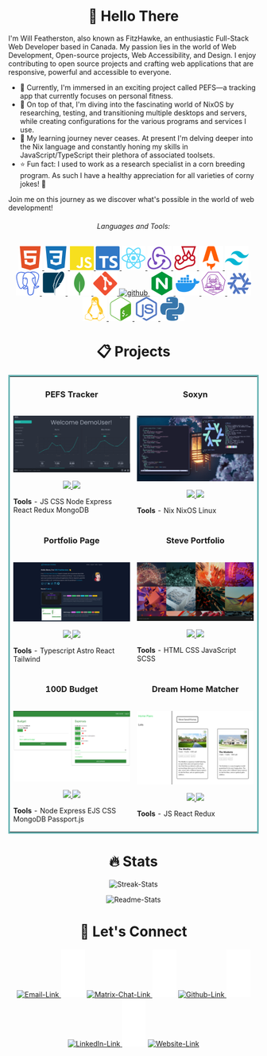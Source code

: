 <h1 align="center">👋 Hello There</h1>

I'm Will Featherston, also known as FitzHawke, an enthusiastic Full-Stack Web Developer based in Canada. My passion lies in the world of Web Development, Open-source projects, Web Accessibility, and Design. I enjoy contributing to open source projects and crafting web applications that are responsive, powerful and accessible to everyone.

- 🔨 Currently, I'm immersed in an exciting project called PEFS—a tracking app that currently focuses on personal fitness.
- 🔭 On top of that, I'm diving into the fascinating world of NixOS by researching, testing, and transitioning multiple desktops and servers, while creating configurations for the various programs and services I use.
- 🌱 My learning journey never ceases. At present I'm delving deeper into the Nix language and constantly honing my skills in JavaScript/TypeScript their plethora of associated toolsets.
- ⭐ Fun fact: I used to work as a research specialist in a corn breeding program. As such I have a healthy appreciation for all varieties of corny jokes! 🌽

Join me on this journey as we discover what's possible in the world of web development!

<h6 align="center">Languages and Tools:</h6>
<div align="center">
  <a href="https://html.spec.whatwg.org/" target="_blank" rel="noreferrer">
    <img
      src="./assets/tools/html5.svg"
      alt="HTML5"
    />
  </a>
  <a href="https://www.w3.org/TR/CSS/" target="_blank" rel="noreferrer">
    <img
      src="./assets/tools/css3.svg"
      alt="CSS3"
    />
  </a>
  <a
    href="https://www.ecma-international.org/publications-and-standards/standards/ecma-262/"
    target="_blank"
    rel="noreferrer"
  >
    <img
      src="./assets/tools/javascript.svg"
      alt="javascript"
    />
  </a>
  <a href="https://www.typescriptlang.org/" target="_blank" rel="noreferrer">
    <img
      src="./assets/tools/typescript.svg"
      alt="typescript"
    />
  </a>
  <a href="https://reactjs.org/" target="_blank" rel="noreferrer">
    <img
      src="./assets/tools/react.svg"
      alt="react"
    />
  </a>
  <a href="https://redux.js.org/" target="_blank" rel="noreferrer">
    <img
      src="./assets/tools/redux.svg"
      alt="redux"
    />
  </a>
  <a href="https://www.jestjs.io/" target="_blank" rel="noreferrer">
    <img
      src="./assets/tools/jest.svg"
      alt="jest"
    />
  </a>
  <a href="https://www.astro.build/" target="_blank" rel="noreferrer">
    <img
      src="./assets/tools/astro.svg"
      alt="astro"
    />
  </a>
  <a href="https://www.tailwindcss.com/" target="_blank" rel="noreferrer">
    <img
      src="./assets/tools/tailwind_css.svg"
      alt="tailwindcss"
    />
  </a>
  <a href="https://www.postgresql.org/" target="_blank" rel="noreferrer">
    <img
      src="./assets/tools/postgresql.svg"
      alt="postgresql"
    />
  </a>
  <a href="https://www.sqlite.org" target="_blank" rel="noreferrer">
    <img
      src="./assets/tools/sqlite.svg"
      alt="sqlite"
    />
  </a>
  <a href="https://www.mongodb.com/" target="_blank" rel="noreferrer">
    <img
      src="./assets/tools/mongodb.svg"
      alt="mongodb"
    />
  </a>
  <a href="https://git-scm.com/" target="_blank" rel="noreferrer">
    <img
      src="./assets/tools/git.svg"
      alt="git"
    />
  </a>
  <a href="https://github.com/" target="_blank" rel="noreferrer">
    <picture>
      <source
        media="(prefers-color-scheme: dark)"
        srcset="./assets/tools/github_light.svg"
      />
      <source
        media="(prefers-color-scheme: light)"
        srcset="./assets/tools/github_dark.svg"
      />
      <img alt="github" src="" />
    </picture>
  </a>
  <a href="https://www.nginx.com" target="_blank" rel="noreferrer">
    <img
      src="./assets/tools/nginx.svg"
      alt="nginx"
    />
  </a>
  <a href="https://www.docker.com/" target="_blank" rel="noreferrer">
    <img
      src="./assets/tools/docker.svg"
      alt="docker"
    />
  </a>
  <a href="https://podman.io/" target="_blank" rel="noreferrer">
    <img
      src="./assets/tools/podman.svg"
      alt="podman"
    />
  </a>
  <a href="https://nixos.org/" target="_blank" rel="noreferrer">
    <img
      src="./assets/tools/nixos.svg"
      alt="nixos"
    />
  </a>
  <a href="https://www.linux.org/" target="_blank" rel="noreferrer">
    <img
      src="./assets/tools/linux.svg"
      alt="linux"
    />
  </a>
  <a href="https://www.gnu.org/software/bash/" target="_blank" rel="noreferrer">
    <img
      src="./assets/tools/bash.svg"
      alt="bash"
    />
  </a>
  <a href="https://nodejs.org/" target="_blank" rel="noreferrer">
    <img
      src="./assets/tools/nodejs.svg"
      alt="nodejs"
    />
  </a>
  <a href="https://www.python.org/" target="_blank" rel="noreferrer">
    <img
      src="./assets/tools/python.svg"
      alt="python"
    />
  </a>
</div>

<h1 align="center">📋 Projects</h1>

<table bordercolor="#66b2b2">
  <tr>
    <td width="50%" valign="top">
      <h3 align="center">PEFS Tracker</h3>
      <br />
      <a target="_blank" href="https://github.com/FitzHawke/PEFS">
        <img src="./assets/images/pefs.png" width="100%" alt="PEFS Tracker" />
      </a>
      <br />
      <p align="center">
        <a href="https://github.com/FitzHawke/PEFS" target="_blank">
          <img
            src="https://img.shields.io/static/v1?label=|&message=REPO&color=23555f&style=plastic&logo=github&logo-color=white"
          />
        </a>
        <a href="https://pefson.cyclic.app/" target="_blank">
          <img
            src="https://img.shields.io/static/v1?label=|&message=WEBSITE&color=cdf998&style=plastic&logo=wordpress&logo-color=white"
          />
        </a>
      </p>
      <p><strong>Tools</strong> - JS CSS Node Express React Redux MongoDB</p>
    </td>
    <td width="50%" valign="top">
      <h3 align="center">Soxyn</h3>
      <br />
      <a target="_blank" href="https://github.com/FitzHawke/soxyn">
        <img src="./assets/images/soxyn.png" width="100%" alt="N/A" />
      </a>
      <br />
      <p align="center">
        <a href="https://github.com/FitzHawke/soxyn" target="_blank">
          <img
            src="https://img.shields.io/static/v1?label=|&message=REPO&color=23555f&style=plastic&logo=github&logo-color=white"
          />
        </a>
        <a href="https://github.com/FitzHawke/soxyn/" target="_blank">
          <img
            src="https://img.shields.io/static/v1?label=|&message=WEBSITE&color=cdf998&style=plastic&logo=wordpress&logo-color=white"
          />
        </a>
      </p>
      <p><strong>Tools</strong> - Nix NixOS Linux</p>
    </td>
  </tr>

  <tr>
    <td width="50%" valign="top">
      <h3 align="center">Portfolio Page</h3>
      <br />
      <a target="_blank" href="https://github.com/FitzHawke/website/">
        <img src="./assets/images/website.png" width="100%" alt="N/A" />
      </a>
      <br />
      <p align="center">
        <a href="https://github.com/FitzHawke/website/" target="_blank">
          <img
            src="https://img.shields.io/static/v1?label=|&message=REPO&color=23555f&style=plastic&logo=github&logo-color=white"
          />
        </a>
        <a href="https://fitzhawke.com/" target="_blank">
          <img
            src="https://img.shields.io/static/v1?label=|&message=WEBSITE&color=cdf998&style=plastic&logo=wordpress&logo-color=white"
          />
        </a>
      </p>
      <p><strong>Tools</strong> - Typescript Astro React Tailwind</p>
    </td>
    <td width="50%" valign="top">
      <h3 align="center">Steve Portfolio</h3>
      <br />
      <a target="_blank" href="https://github.com/FitzHawke/StevePortfolio/">
        <img src="./assets/images/steve.png" width="100%" alt="N/A" />
      </a>
      <br />
      <p align="center">
        <a href="https://github.com/FitzHawke/StevePortfolio/" target="_blank">
          <img
            src="https://img.shields.io/static/v1?label=|&message=REPO&color=23555f&style=plastic&logo=github&logo-color=white"
          />
        </a>
        <a href="https://steves-portfolio.netlify.app/" target="_blank">
          <img
            src="https://img.shields.io/static/v1?label=|&message=WEBSITE&color=cdf998&style=plastic&logo=wordpress&logo-color=white"
          />
        </a>
      </p>
      <p><strong>Tools</strong> - HTML CSS JavaScript SCSS</p>
    </td>
  </tr>

  <tr>
    <td width="50%" valign="top">
      <h3 align="center">100D Budget</h3>
      <br />
      <a
        target="_blank"
        href="https://github.com/FitzHawke/budget-mvc-auth-local/"
      >
        <img src="./assets/images/100d.png" width="100%" alt="N/A" />
      </a>
      <br />
      <p align="center">
        <a
          href="https://github.com/FitzHawke/budget-mvc-auth-local/"
          target="_blank"
        >
          <img
            src="https://img.shields.io/static/v1?label=|&message=REPO&color=23555f&style=plastic&logo=github&logo-color=white"
          />
        </a>
        <a href="https://github.com/FitzHawke/budget-mvc-auth-local/" target="_blank">
          <img
            src="https://img.shields.io/static/v1?label=|&message=WEBSITE&color=cdf998&style=plastic&logo=wordpress&logo-color=white"
          />
        </a>
      </p>
      <p><strong>Tools</strong> - Node Express EJS CSS MongoDB Passport.js</p>
    </td>
    <td width="50%" valign="top">
      <h3 align="center">Dream Home Matcher</h3>
      <br />
      <a target="_blank" href="https://github.com/FitzHawke/react-redux-picker/">
        <img
          src="./assets/images/rhp.png"
          width="100%"
          alt="Dream Home Matcher"
        />
      </a>
      <br />
      <p align="center">
        <a
          href="https://github.com/FitzHawke/react-redux-picker/"
          target="_blank"
        >
          <img
            src="https://img.shields.io/static/v1?label=|&message=REPO&color=23555f&style=plastic&logo=github&logo-color=white"
          />
        </a>
        <a
          href="https://github.com/FitzHawke/react-redux-picker/"
          target="_blank"
        >
          <img
            src="https://img.shields.io/static/v1?label=|&message=WEBSITE&color=cdf998&style=plastic&logo=wordpress&logo-color=white"
          />
        </a>
      </p>
      <p><strong>Tools</strong> - JS React Redux</p>
    </td>
  </tr>
</table>

<h1 align="center">🔥 Stats</h1>

<p align="center">
  <picture>
    <source
      media="(prefers-color-scheme: dark)"
      srcset="https://github-readme-streak-stats.herokuapp.com/?user=fitzhawke&theme=vue-dark"
    />
    <source
      media="(prefers-color-scheme: light)"
      srcset="https://github-readme-streak-stats.herokuapp.com/?user=fitzhawke&theme=vue"
    />
    <img alt="Streak-Stats" src="" />
  </picture>
</p>
<p align="center">
  <picture>
    <source
      media="(prefers-color-scheme: dark)"
      srcset="https://github-readme-stats.vercel.app/api/top-langs/?username=fitzhawke&theme=vue-dark&layout=compact"
    />
    <source
      media="(prefers-color-scheme: light)"
      srcset="https://github-readme-stats.vercel.app/api/top-langs/?username=fitzhawke&theme=vue&layout=compact"
    />
    <img alt="Readme-Stats" src="" />
  </picture>
</p>

<h1 align="center">🙋 Let's Connect</h1>

<p align="center">
  <a href="mailto:will.featherston@gmail.com"
    ><picture>
      <source
        media="(prefers-color-scheme: dark)"
        srcset="./assets/social/dark/email.svg"
      />
      <source
        media="(prefers-color-scheme: light)"
        srcset="./assets/social/light/email.svg"
      />
      <img alt="Email-Link" src="" /> </picture
  ></a>
  <picture>
    <img
      src="./assets/social/spacer.svg"
      alt="blank space as derpy formatting"
    />
  </picture>
  <a href="https://matrix.to/#/@fitzhawke:matrix.org"
    ><picture>
      <source
        media="(prefers-color-scheme: dark)"
        srcset="./assets/social/dark/matrix.svg"
      />
      <source
        media="(prefers-color-scheme: light)"
        srcset="./assets/social/light/matrix.svg"
      />
      <img alt="Matrix-Chat-Link" src="" /> </picture
  ></a>
  <picture>
    <img
      src="./assets/social/spacer.svg"
      alt="blank space as derpy formatting"
    />
  </picture>
  <a href="https://github.com/FitzHawke"
    ><picture>
      <source
        media="(prefers-color-scheme: dark)"
        srcset="./assets/social/dark/github.svg"
      />
      <source
        media="(prefers-color-scheme: light)"
        srcset="./assets/social/light/github.svg"
      />
      <img alt="Github-Link" src="" /> </picture
  ></a>
  <picture>
    <img
      src="./assets/social/spacer.svg"
      alt="blank space as derpy formatting"
    />
  </picture>
  <a href="https://www.linkedin.com/in/will-featherston/"
    ><picture>
      <source
        media="(prefers-color-scheme: dark)"
        srcset="./assets/social/dark/linkedin.svg"
      />
      <source
        media="(prefers-color-scheme: light)"
        srcset="./assets/social/light/linkedin.svg"
      />
      <img alt="LinkedIn-Link" src="" /> </picture
  ></a>
  <picture>
    <img
      src="./assets/social/spacer.svg"
      alt="blank space as derpy formatting"
    />
  </picture>
  <a href="https://fitzhawke.com"
    ><picture>
      <source
        media="(prefers-color-scheme: dark)"
        srcset="./assets/social/dark/website.svg"
      />
      <source
        media="(prefers-color-scheme: light)"
        srcset="./assets/social/light/website.svg"
      />
      <img alt="Website-Link" src="" /> </picture
  ></a>
</p>
